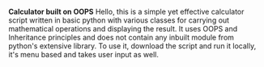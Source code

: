 **Calculator built on OOPS**
Hello, this is a simple yet effective calculator script written in basic python with various classes for carrying out mathematical operations and displaying the result.
It uses OOPS and Inheritance principles and does not contain any inbuilt module from python's extensive library.
To use it, download the script and run it locally, it's menu based and takes user input as well.
